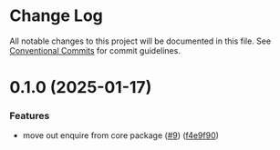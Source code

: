 # Change Log

All notable changes to this project will be documented in this file.
See [Conventional Commits](https://conventionalcommits.org) for commit guidelines.

# 0.1.0 (2025-01-17)

### Features

- move out enquire from core package ([#9](https://github.com/aceHubert/ace-util/issues/9)) ([f4e9f90](https://github.com/aceHubert/ace-util/commit/f4e9f9062c3e4417bf983964b653e5c6cde4742b))
